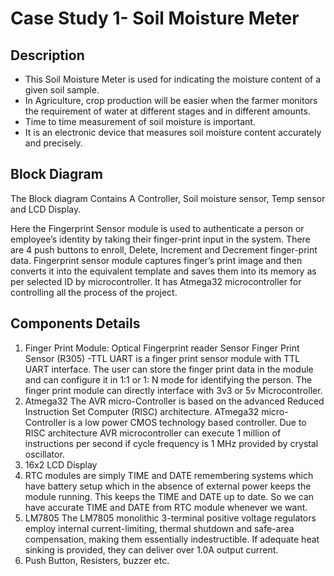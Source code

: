 # Case Study 1- Soil Moisture Meter
## Description

*	This Soil Moisture Meter is used for indicating the moisture content of a given soil sample.
*	In Agriculture, crop production will be easier when the farmer monitors the requirement of water at different stages and in different amounts. 
*	Time to time measurement of soil moisture is important.
*	It is an electronic device that measures soil moisture content accurately and precisely.


## Block Diagram
   The Block diagram Contains A Controller, Soil moisture sensor, Temp sensor and LCD Display.


Here the Fingerprint Sensor module is used to authenticate a person or employee’s identity by taking their finger-print input in the system. There are 4 push buttons to enroll, Delete, Increment and Decrement finger-print data. Fingerprint sensor module captures finger’s print image and then converts it into the equivalent template and saves them into its memory as per selected ID by microcontroller. It has Atmega32 microcontroller for controlling all the process of the project.

## Components Details
1.	Finger Print Module: 
Optical Fingerprint reader Sensor Finger Print Sensor (R305) -TTL UART is a finger print sensor module with TTL UART interface. The user can store the finger print data in the module and can configure it in 1:1 or 1: N mode for identifying the person. The finger print module can directly interface with 3v3 or 5v Microcontroller.
2.	Atmega32
 The AVR micro-Controller is based on the advanced Reduced Instruction Set Computer (RISC) architecture. ATmega32 micro-Controller is a low power CMOS technology based controller. Due to RISC architecture AVR microcontroller can execute 1 million of instructions per second if cycle frequency is 1 MHz provided by crystal oscillator.
3.	16x2 LCD Display
4. RTC modules are simply TIME and DATE remembering systems which have battery setup which in the absence of external power keeps the module running. This keeps the TIME and DATE up to date. So we can have accurate TIME and DATE from RTC module whenever we want.
5.	LM7805
The LM7805 monolithic 3-terminal positive voltage regulators employ internal current-limiting, thermal shutdown and safe-area compensation, making them essentially indestructible. If adequate heat sinking is provided, they can deliver over 1.0A output current. 
6.	Push Button, Resisters, buzzer etc.
